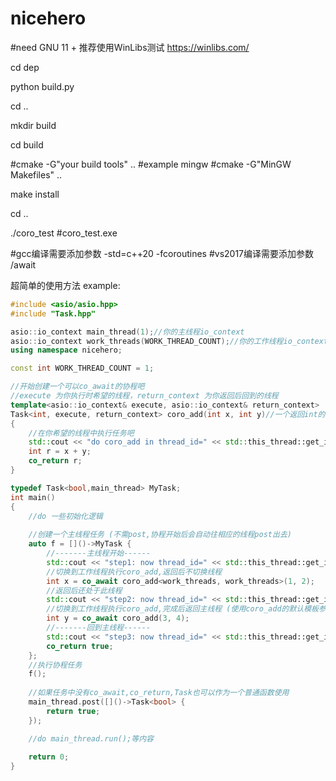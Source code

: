 # nicehero

#need GNU 11 + 推荐使用WinLibs测试 https://winlibs.com/

cd dep

python build.py

cd ..

mkdir build

cd build

#cmake -G"your build tools" ..
#example mingw
#cmake -G"MinGW Makefiles" ..

make install

cd ..

./coro_test
#coro_test.exe

#gcc编译需要添加参数 -std=c++20 -fcoroutines
#vs2017编译需要添加参数 /await

超简单的使用方法 example:
```c++
#include <asio/asio.hpp>
#include "Task.hpp"

asio::io_context main_thread(1);//你的主线程io_context
asio::io_context work_threads(WORK_THREAD_COUNT);//你的工作线程io_context
using namespace nicehero;

const int WORK_THREAD_COUNT = 1;

//开始创建一个可以co_await的协程吧
//execute 为你执行时希望的线程，return_context 为你返回后回到的线程
template<asio::io_context& execute, asio::io_context& return_context>
Task<int, execute, return_context> coro_add(int x, int y)//一个返回int的模板协程
{
	//在你希望的线程中执行任务吧
	std::cout << "do coro_add in thread_id=" << std::this_thread::get_id() << std::endl;
	int r = x + y;
	co_return r;
}

typedef Task<bool,main_thread> MyTask;
int main()
{
	//do 一些初始化逻辑
	
	//创建一个主线程任务 (不需post,协程开始后会自动往相应的线程post出去)
	auto f = []()->MyTask {
		//-------主线程开始------
		std::cout << "step1: now thread_id=" << std::this_thread::get_id() << std::endl;
		//切换到工作线程执行coro_add,返回后不切换线程
		int x = co_await coro_add<work_threads, work_threads>(1, 2);
		//返回后还处于此线程
		std::cout << "step2: now thread_id=" << std::this_thread::get_id() << std::endl;
		//切换到工作线程执行coro_add,完成后返回主线程 (使用coro_add的默认模板参数)
		int y = co_await coro_add(3, 4);
		//-------回到主线程------
		std::cout << "step3: now thread_id=" << std::this_thread::get_id() << std::endl;
		co_return true;
	};
	//执行协程任务
	f();
	
	//如果任务中没有co_await,co_return,Task也可以作为一个普通函数使用
	main_thread.post([]()->Task<bool> {
		return true;
	});

	//do main_thread.run();等内容
	
	return 0;
}

```
